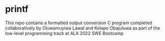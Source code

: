 # printf
This repo contains a formatted output conversion C program completed collaboratively by Oluwamuyiwa Lawal and Kolapo Obajuluwa as part of the low-level programming track at ALX 2022 SWE Bootcamp
